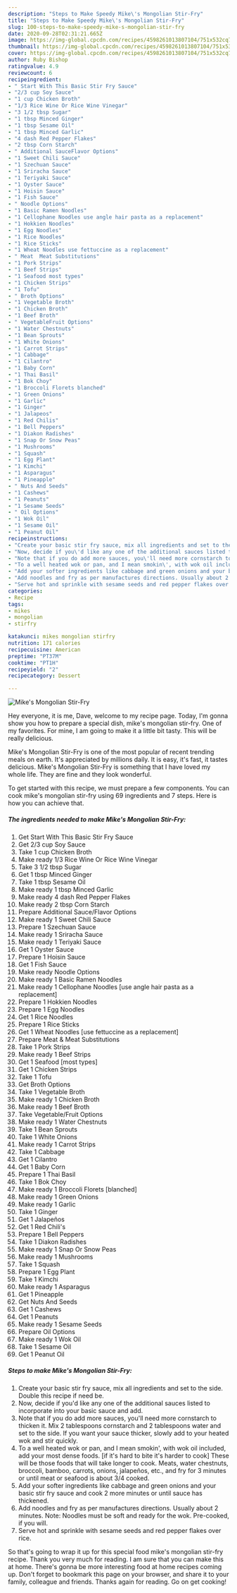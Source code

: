 ```yaml
---
description: "Steps to Make Speedy Mike\'s Mongolian Stir-Fry"
title: "Steps to Make Speedy Mike\'s Mongolian Stir-Fry"
slug: 100-steps-to-make-speedy-mike-s-mongolian-stir-fry
date: 2020-09-28T02:31:21.665Z
image: https://img-global.cpcdn.com/recipes/4598261013807104/751x532cq70/mikes-mongolian-stir-fry-recipe-main-photo.jpg
thumbnail: https://img-global.cpcdn.com/recipes/4598261013807104/751x532cq70/mikes-mongolian-stir-fry-recipe-main-photo.jpg
cover: https://img-global.cpcdn.com/recipes/4598261013807104/751x532cq70/mikes-mongolian-stir-fry-recipe-main-photo.jpg
author: Ruby Bishop
ratingvalue: 4.9
reviewcount: 6
recipeingredient:
- " Start With This Basic Stir Fry Sauce"
- "2/3 cup Soy Sauce"
- "1 cup Chicken Broth"
- "1/3 Rice Wine Or Rice Wine Vinegar"
- "3 1/2 tbsp Sugar"
- "1 tbsp Minced Ginger"
- "1 tbsp Sesame Oil"
- "1 tbsp Minced Garlic"
- "4 dash Red Pepper Flakes"
- "2 tbsp Corn Starch"
- " Additional SauceFlavor Options"
- "1 Sweet Chili Sauce"
- "1 Szechuan Sauce"
- "1 Sriracha Sauce"
- "1 Teriyaki Sauce"
- "1 Oyster Sauce"
- "1 Hoisin Sauce"
- "1 Fish Sauce"
- " Noodle Options"
- "1 Basic Ramen Noodles"
- "1 Cellophane Noodles use angle hair pasta as a replacement"
- "1 Hokkien Noodles"
- "1 Egg Noodles"
- "1 Rice Noodles"
- "1 Rice Sticks"
- "1 Wheat Noodles use fettuccine as a replacement"
- " Meat  Meat Substitutions"
- "1 Pork Strips"
- "1 Beef Strips"
- "1 Seafood most types"
- "1 Chicken Strips"
- "1 Tofu"
- " Broth Options"
- "1 Vegetable Broth"
- "1 Chicken Broth"
- "1 Beef Broth"
- " VegetableFruit Options"
- "1 Water Chestnuts"
- "1 Bean Sprouts"
- "1 White Onions"
- "1 Carrot Strips"
- "1 Cabbage"
- "1 Cilantro"
- "1 Baby Corn"
- "1 Thai Basil"
- "1 Bok Choy"
- "1 Broccoli Florets blanched"
- "1 Green Onions"
- "1 Garlic"
- "1 Ginger"
- "1 Jalapeos"
- "1 Red Chilis"
- "1 Bell Peppers"
- "1 Diakon Radishes"
- "1 Snap Or Snow Peas"
- "1 Mushrooms"
- "1 Squash"
- "1 Egg Plant"
- "1 Kimchi"
- "1 Asparagus"
- "1 Pineapple"
- " Nuts And Seeds"
- "1 Cashews"
- "1 Peanuts"
- "1 Sesame Seeds"
- " Oil Options"
- "1 Wok Oil"
- "1 Sesame Oil"
- "1 Peanut Oil"
recipeinstructions:
- "Create your basic stir fry sauce, mix all ingredients and set to the side. Double this recipe if need be."
- "Now, decide if you\'d like any one of the additional sauces listed to incorporate into your basic sauce and add."
- "Note that if you do add more sauces, you\'ll need more cornstarch to thicken it. Mix 2 tablespoons cornstarch and 2 tablespoons water and set to the side. If you want your sauce thicker, slowly add to your heated wok and stir quickly."
- "To a well heated wok or pan, and I mean smokin\', with wok oil included, add your most dense foods. [if it\'s hard to bite it\'s harder to cook] These will be those foods that will take longer to cook. Meats, water chestnuts, broccoli, bamboo, carrots, onions, jalapeños, etc., and fry for 3 minutes or until meat or seafood is about 3/4 cooked."
- "Add your softer ingredients like cabbage and green onions and your basic stir fry sauce and cook 2 more minutes or until sauce has thickened."
- "Add noodles and fry as per manufactures directions. Usually about 2 minutes. Note: Noodles must be soft and ready for the wok. Pre-cooked, if you will."
- "Serve hot and sprinkle with sesame seeds and red pepper flakes over rice."
categories:
- Recipe
tags:
- mikes
- mongolian
- stirfry

katakunci: mikes mongolian stirfry 
nutrition: 171 calories
recipecuisine: American
preptime: "PT37M"
cooktime: "PT1H"
recipeyield: "2"
recipecategory: Dessert

---
```



![Mike\'s Mongolian Stir-Fry](https://img-global.cpcdn.com/recipes/4598261013807104/751x532cq70/mikes-mongolian-stir-fry-recipe-main-photo.jpg)

Hey everyone, it is me, Dave, welcome to my recipe page. Today, I'm gonna show you how to prepare a special dish, mike\'s mongolian stir-fry. One of my favorites. For mine, I am going to make it a little bit tasty. This will be really delicious.

Mike\'s Mongolian Stir-Fry is one of the most popular of recent trending meals on earth. It's appreciated by millions daily. It is easy, it's fast, it tastes delicious. Mike\'s Mongolian Stir-Fry is something that I have loved my whole life. They are fine and they look wonderful.




To get started with this recipe, we must prepare a few components. You can cook mike\'s mongolian stir-fry using 69 ingredients and 7 steps. Here is how you can achieve that.

##### The ingredients needed to make Mike\'s Mongolian Stir-Fry:

1. Get  Start With This Basic Stir Fry Sauce
1. Get 2/3 cup Soy Sauce
1. Take 1 cup Chicken Broth
1. Make ready 1/3 Rice Wine Or Rice Wine Vinegar
1. Take 3 1/2 tbsp Sugar
1. Get 1 tbsp Minced Ginger
1. Take 1 tbsp Sesame Oil
1. Make ready 1 tbsp Minced Garlic
1. Make ready 4 dash Red Pepper Flakes
1. Make ready 2 tbsp Corn Starch
1. Prepare  Additional Sauce/Flavor Options
1. Make ready 1 Sweet Chili Sauce
1. Prepare 1 Szechuan Sauce
1. Make ready 1 Sriracha Sauce
1. Make ready 1 Teriyaki Sauce
1. Get 1 Oyster Sauce
1. Prepare 1 Hoisin Sauce
1. Get 1 Fish Sauce
1. Make ready  Noodle Options
1. Make ready 1 Basic Ramen Noodles
1. Make ready 1 Cellophane Noodles [use angle hair pasta as a replacement]
1. Prepare 1 Hokkien Noodles
1. Prepare 1 Egg Noodles
1. Get 1 Rice Noodles
1. Prepare 1 Rice Sticks
1. Get 1 Wheat Noodles [use fettuccine as a replacement]
1. Prepare  Meat & Meat Substitutions
1. Take 1 Pork Strips
1. Make ready 1 Beef Strips
1. Get 1 Seafood [most types]
1. Get 1 Chicken Strips
1. Take 1 Tofu
1. Get  Broth Options
1. Take 1 Vegetable Broth
1. Make ready 1 Chicken Broth
1. Make ready 1 Beef Broth
1. Take  Vegetable/Fruit Options
1. Make ready 1 Water Chestnuts
1. Take 1 Bean Sprouts
1. Take 1 White Onions
1. Make ready 1 Carrot Strips
1. Take 1 Cabbage
1. Get 1 Cilantro
1. Get 1 Baby Corn
1. Prepare 1 Thai Basil
1. Take 1 Bok Choy
1. Make ready 1 Broccoli Florets [blanched]
1. Make ready 1 Green Onions
1. Make ready 1 Garlic
1. Take 1 Ginger
1. Get 1 Jalapeños
1. Get 1 Red Chili\'s
1. Prepare 1 Bell Peppers
1. Take 1 Diakon Radishes
1. Make ready 1 Snap Or Snow Peas
1. Make ready 1 Mushrooms
1. Take 1 Squash
1. Prepare 1 Egg Plant
1. Take 1 Kimchi
1. Make ready 1 Asparagus
1. Get 1 Pineapple
1. Get  Nuts And Seeds
1. Get 1 Cashews
1. Get 1 Peanuts
1. Make ready 1 Sesame Seeds
1. Prepare  Oil Options
1. Make ready 1 Wok Oil
1. Take 1 Sesame Oil
1. Get 1 Peanut Oil




##### Steps to make Mike\'s Mongolian Stir-Fry:

1. Create your basic stir fry sauce, mix all ingredients and set to the side. Double this recipe if need be.
1. Now, decide if you\'d like any one of the additional sauces listed to incorporate into your basic sauce and add.
1. Note that if you do add more sauces, you\'ll need more cornstarch to thicken it. Mix 2 tablespoons cornstarch and 2 tablespoons water and set to the side. If you want your sauce thicker, slowly add to your heated wok and stir quickly.
1. To a well heated wok or pan, and I mean smokin\', with wok oil included, add your most dense foods. [if it\'s hard to bite it\'s harder to cook] These will be those foods that will take longer to cook. Meats, water chestnuts, broccoli, bamboo, carrots, onions, jalapeños, etc., and fry for 3 minutes or until meat or seafood is about 3/4 cooked.
1. Add your softer ingredients like cabbage and green onions and your basic stir fry sauce and cook 2 more minutes or until sauce has thickened.
1. Add noodles and fry as per manufactures directions. Usually about 2 minutes. Note: Noodles must be soft and ready for the wok. Pre-cooked, if you will.
1. Serve hot and sprinkle with sesame seeds and red pepper flakes over rice.




So that's going to wrap it up for this special food mike\'s mongolian stir-fry recipe. Thank you very much for reading. I am sure that you can make this at home. There's gonna be more interesting food at home recipes coming up. Don't forget to bookmark this page on your browser, and share it to your family, colleague and friends. Thanks again for reading. Go on get cooking!
